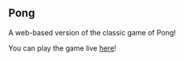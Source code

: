 ## Pong

A web-based version of the classic game of Pong!

You can play the game live <a href="https://evening-temple-10291.herokuapp.com/">here</a>!

